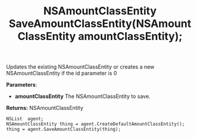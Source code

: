 ﻿---
uid: crmscript_ref_NSListAgent_SaveAmountClassEntity
title: NSAmountClassEntity SaveAmountClassEntity(NSAmountClassEntity amountClassEntity);
intellisense: NSListAgent.SaveAmountClassEntity
keywords: NSListAgent, SaveAmountClassEntity
so.topic: reference
---
	  
Updates the existing NSAmountClassEntity or creates a new NSAmountClassEntity if the id parameter is 0
	  
**Parameters**:
 - **amountClassEntity** The NSAmountClassEntity to save.

**Returns:** NSAmountClassEntity

```crmscript
NSList  agent;
NSAmountClassEntity thing = agent.CreateDefaultAmountClassEntity();
thing = agent.SaveAmountClassEntity(thing);
```

